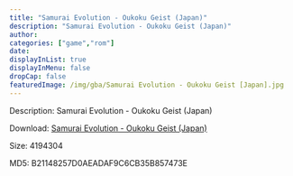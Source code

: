 ```yaml
---
title: "Samurai Evolution - Oukoku Geist (Japan)"
description: "Samurai Evolution - Oukoku Geist (Japan)"
author: 
categories: ["game","rom"]
date: 
displayInList: true
displayInMenu: false
dropCap: false
featuredImage: /img/gba/Samurai Evolution - Oukoku Geist [Japan].jpg
---
```


Description: Samurai Evolution - Oukoku Geist (Japan)

Download: <a style="text-decoration:underline;" href="https://mega.nz/#!qWRURKbB!oIez5zEfi-08kZp_2wvaoClpSFw_Kr_YZIwEtvi-t3s" target = "_blank" rel = "nofollow" > Samurai Evolution - Oukoku Geist (Japan)</a>

Size: 4194304

MD5: B21148257D0AEADAF9C6CB35B857473E

